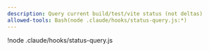```yaml
---
description: Query current build/test/vite status (not deltas)
allowed-tools: Bash(node .claude/hooks/status-query.js:*)
---
```


!node .claude/hooks/status-query.js

